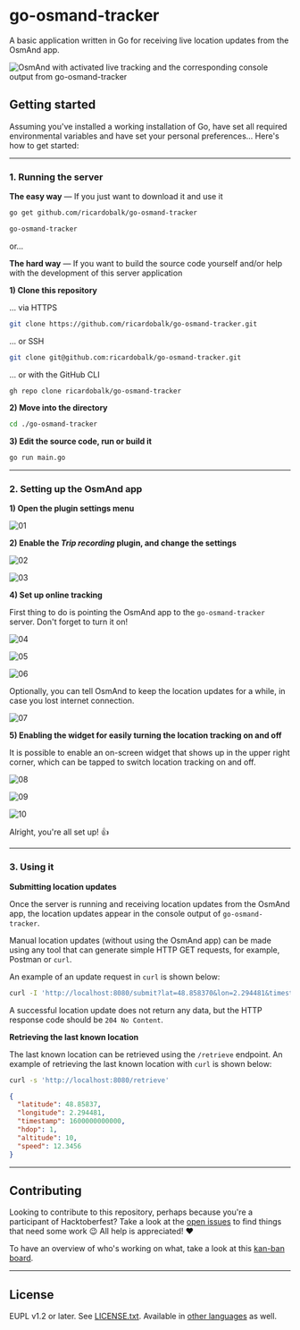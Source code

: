 # go-osmand-tracker

A basic application written in Go for receiving live location updates from the OsmAnd app.

![OsmAnd with activated live tracking and the corresponding console output from go-osmand-tracker](./docs/tracking-example.png)

## Getting started

Assuming you've installed a working installation of Go, have set all required environmental variables and have set your personal preferences... Here's how to get started:

---

### 1. Running the server

**The easy way** &mdash; If you just want to download it and use it

```sh
go get github.com/ricardobalk/go-osmand-tracker
```

```sh
go-osmand-tracker
```

or...

**The hard way** &mdash; If you want to build the source code yourself and/or help with the development of this server application

**1) Clone this repository**

... via HTTPS

```sh
git clone https://github.com/ricardobalk/go-osmand-tracker.git
```

... or SSH

```sh
git clone git@github.com:ricardobalk/go-osmand-tracker.git
```

... or with the GitHub CLI

```sh
gh repo clone ricardobalk/go-osmand-tracker
```

**2) Move into the directory**

```sh
cd ./go-osmand-tracker
```

**3) Edit the source code, run or build it**

```sh
go run main.go
```

---

### 2. Setting up the OsmAnd app

**1) Open the plugin settings menu**

![01](./docs/setup-osmand-01.png)

**2) Enable the _Trip recording_ plugin, and change the settings**

![02](./docs/setup-osmand-02.png)

![03](./docs/setup-osmand-03.png)

**4) Set up online tracking**

First thing to do is pointing the OsmAnd app to the `go-osmand-tracker` server. Don't forget to turn it on!

![04](./docs/setup-osmand-04.png)

![05](./docs/setup-osmand-05.png)

![06](./docs/setup-osmand-06.png)

Optionally, you can tell OsmAnd to keep the location updates for a while, in case you lost internet connection.

![07](./docs/setup-osmand-07.png)

**5) Enabling the widget for easily turning the location tracking on and off**

It is possible to enable an on-screen widget that shows up in the upper right corner, which can be tapped to switch location tracking on and off.

![08](./docs/setup-osmand-08.png)

![09](./docs/setup-osmand-09.png)

![10](./docs/setup-osmand-10.png)

Alright, you're all set up! :thumbsup:

---

### 3. Using it

**Submitting location updates**

Once the server is running and receiving location updates from the OsmAnd app, the location updates appear in the console output of `go-osmand-tracker`.

Manual location updates (without using the OsmAnd app) can be made using any tool that can generate simple HTTP GET requests, for example, Postman or `curl`.

An example of an update request in `curl` is shown below:

```sh
curl -I 'http://localhost:8080/submit?lat=48.858370&lon=2.294481&timestamp=1600000000000&hdop=1&altitude=10&speed=12.3456'
```

A successful location update does not return any data, but the HTTP response code should be `204 No Content`.

**Retrieving the last known location**

The last known location can be retrieved using the `/retrieve` endpoint. An example of retrieving the last known location with `curl` is shown below:

```sh
curl -s 'http://localhost:8080/retrieve'
```

```json
{
  "latitude": 48.85837,
  "longitude": 2.294481,
  "timestamp": 1600000000000,
  "hdop": 1,
  "altitude": 10,
  "speed": 12.3456
}
```

---

## Contributing

Looking to contribute to this repository, perhaps because you're a participant of Hacktoberfest? Take a look at the [open issues][] to find things that need some work :wink: All help is appreciated! :heart:

To have an overview of who's working on what, take a look at this [kan-ban board][].

---

## License

EUPL v1.2 or later. See [LICENSE.txt](LICENSE.txt). Available in [other languages](./EUPL) as well.

[open issues]: https://github.com/ricardobalk/go-osmand-tracker/issues	"Open issues of go-osmand-tracker"
[kan-ban board]: https://github.com/ricardobalk/go-osmand-tracker/projects/1 "Who's working on what?"